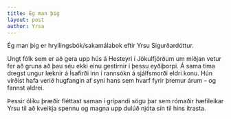 ```yaml
---
title: Ég man þig
layout: post
author: Yrsa
---
```

Ég man þig er hryllingsbók/sakamálabok eftir Yrsu Sigurðardóttur.

Ungt fólk sem er að gera upp hús á Hesteyri í Jökulfjörðum um miðjan vetur fer að gruna að þau séu ekki einu gestirnir í þessu eyðiþorpi. Á sama tíma dregst ungur læknir á Ísafirði inn í rannsókn á sjálfsmorði eldri konu. Hún virðist hafa verið hugfangin af syni hans sem hvarf fyrir þremur árum – og fannst aldrei.

Þessir ólíku þræðir fléttast saman í grípandi sögu þar sem rómaðir hæfileikar Yrsu til að kveikja spennu og magna upp dulúð njóta sín til hins ítrasta.